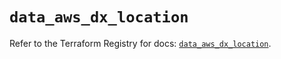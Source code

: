 # `data_aws_dx_location`

Refer to the Terraform Registry for docs: [`data_aws_dx_location`](https://registry.terraform.io/providers/hashicorp/aws/6.5.0/docs/data-sources/dx_location).
